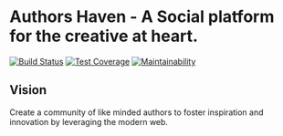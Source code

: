 # Authors Haven - A Social platform for the creative at heart.

[![Build Status](https://travis-ci.org/andela/ah-groot-frontend.svg?branch=develop)](https://travis-ci.org/andela/ah-groot-frontend)
[![Test Coverage](https://api.codeclimate.com/v1/badges/90d8bc70c8cdf2e40e73/test_coverage)](https://codeclimate.com/github/andela/ah-groot-frontend/test_coverage)
[![Maintainability](https://api.codeclimate.com/v1/badges/90d8bc70c8cdf2e40e73/maintainability)](https://codeclimate.com/github/andela/ah-groot-frontend/maintainability)

## Vision
Create a community of like minded authors to foster inspiration and innovation
by leveraging the modern web.
